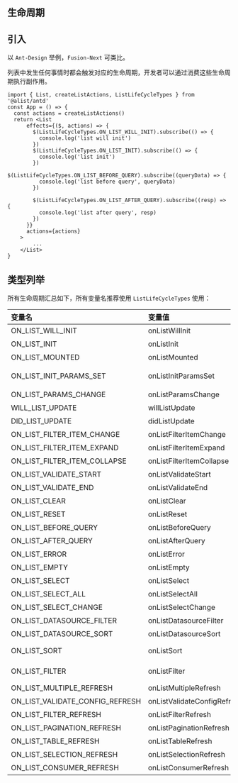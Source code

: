 ## 生命周期

## 引入

以 `Ant-Design` 举例，`Fusion-Next` 可类比。

列表中发生任何事情时都会触发对应的生命周期，开发者可以通过消费这些生命周期执行副作用。

```tsx
import { List, createListActions, ListLifeCycleTypes } from '@alist/antd'
const App = () => {
  const actions = createListActions()
  return <List
      effects={($, actions) => {
        $(ListLifeCycleTypes.ON_LIST_WILL_INIT).subscribe(() => {
          console.log('list will init')
        })
        $(ListLifeCycleTypes.ON_LIST_INIT).subscribe(() => {
          console.log('list init')
        })
        $(ListLifeCycleTypes.ON_LIST_BEFORE_QUERY).subscribe((queryData) => {
          console.log('list before query', queryData)
        })

        $(ListLifeCycleTypes.ON_LIST_AFTER_QUERY).subscribe((resp) => {
          console.log('list after query', resp)
        })
      }}
      actions={actions}
    >
        ...
    </List>
}
```

## 类型列举

所有生命周期汇总如下，所有变量名推荐使用 `ListLifeCycleTypes` 使用：

| 变量名       | 变量值                             | 描述                 |
|:----------|:---------------------------------|:--------------------|
| ON_LIST_WILL_INIT    |onListWillInit                  | 列表即将初始化 |
| ON_LIST_INIT    |onListInit                  | 列表初始化完成 |
| ON_LIST_MOUNTED    |onListMounted                  | 列表挂载完成 |
| ON_LIST_INIT_PARAMS_SET    |onListInitParamsSet                  | 列表初始化URL参数关联设置 |
| ON_LIST_PARAMS_CHANGE    |onListParamsChange                  | 列表关联URL参数发生变化 |
| WILL_LIST_UPDATE    |willListUpdate                  | 列表即将更新 |
| DID_LIST_UPDATE    |didListUpdate                  | 列表更新完成 |
| ON_LIST_FILTER_ITEM_CHANGE    |onListFilterItemChange                  | 搜索区域字段发生变化 |
| ON_LIST_FILTER_ITEM_EXPAND    |onListFilterItemExpand                  | 搜索区域展开触发 |
| ON_LIST_FILTER_ITEM_COLLAPSE    |onListFilterItemCollapse                  | 搜索区域展开收起 |
| ON_LIST_VALIDATE_START    |onListValidateStart                  | 搜索区域校验开始 |
| ON_LIST_VALIDATE_END    |onListValidateEnd                  | 搜索区域校验结束 |
| ON_LIST_CLEAR    |onListClear                  | 搜索区域点击清空 |
| ON_LIST_RESET    |onListReset                  | 搜索区域点击重置 |
| ON_LIST_BEFORE_QUERY    |onListBeforeQuery                  | 列表请求前 |
| ON_LIST_AFTER_QUERY    |onListAfterQuery                  | 列表请求后 |
| ON_LIST_ERROR    |onListError                  | 列表请求失败 |
| ON_LIST_EMPTY    |onListEmpty                  | 列表请求返回空数据 |
| ON_LIST_SELECT    |onListSelect                  | 表格触发选择某一项 |
| ON_LIST_SELECT_ALL    |onListSelectAll                  | 表格触发选择全部 |
| ON_LIST_SELECT_CHANGE    |onListSelectChange                  | 表格触发选择改变 |
| ON_LIST_DATASOURCE_FILTER    |onListDatasourceFilter                  | 表格触发过滤 |
| ON_LIST_DATASOURCE_SORT    |onListDatasourceSort                  | 表格触发选择排序 |
| ON_LIST_SORT    |onListSort                  | 等价于`ON_LIST_DATASOURCE_SORT` |
| ON_LIST_FILTER    |onListFilter                  | 等价于`ON_LIST_DATASOURCE_FILTER` |
| ON_LIST_MULTIPLE_REFRESH    |onListMultipleRefresh                  | 多实例列表触发重绘 |
| ON_LIST_VALIDATE_CONFIG_REFRESH    |onListValidateConfigRefresh                  | 搜索区域校验规则发生变化 |
| ON_LIST_FILTER_REFRESH    |onListFilterRefresh                  | 搜索区域触发重绘 |
| ON_LIST_PAGINATION_REFRESH    |onListPaginationRefresh                  | 分页区域触发重绘 |
| ON_LIST_TABLE_REFRESH    |onListTableRefresh                  | 表格区域触发重绘 |
| ON_LIST_SELECTION_REFRESH    |onListSelectionRefresh                  | 表格筛选项发生重绘 |
| ON_LIST_CONSUMER_REFRESH    |onListConsumerRefresh                  | 自定义消费组件触发重绘 |






